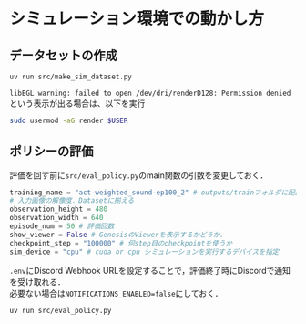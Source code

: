 # シミュレーション環境での動かし方

## データセットの作成
```bash
uv run src/make_sim_dataset.py
```
`libEGL warning: failed to open /dev/dri/renderD128: Permission denied`という表示が出る場合は、以下を実行
```bash
sudo usermod -aG render $USER
```

## ポリシーの評価
評価を回す前に`src/eval_policy.py`のmain関数の引数を変更しておく．
```py
training_name = "act-weighted_sound-ep100_2" # outputs/trainフォルダに配置されている学習フォルダ名
# 入力画像の解像度．Datasetに揃える
observation_height = 480
observation_width = 640
episode_num = 50 # 評価回数
show_viewer = False # GenesisのViewerを表示するかどうか．
checkpoint_step = "100000" # 何step目のcheckpointを使うか
sim_device = "cpu" # cuda or cpu シミュレーションを実行するデバイスを指定
```
`.env`にDiscord Webhook URLを設定することで，評価終了時にDiscordで通知を受け取れる．\
必要ない場合は`NOTIFICATIONS_ENABLED=false`にしておく．
```bash
uv run src/eval_policy.py
```